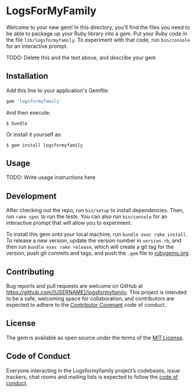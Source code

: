 # LogsForMyFamily

Welcome to your new gem! In this directory, you'll find the files you need to be able to package up your Ruby library into a gem. Put your Ruby code in the file `lib/logsformyfamily`. To experiment with that code, run `bin/console` for an interactive prompt.

TODO: Delete this and the text above, and describe your gem

## Installation

Add this line to your application's Gemfile:

```ruby
gem 'logsformyfamily'
```

And then execute:

    $ bundle

Or install it yourself as:

    $ gem install logsformyfamily

## Usage

TODO: Write usage instructions here

## Development

After checking out the repo, run `bin/setup` to install dependencies. Then, run `rake spec` to run the tests. You can also run `bin/console` for an interactive prompt that will allow you to experiment.

To install this gem onto your local machine, run `bundle exec rake install`. To release a new version, update the version number in `version.rb`, and then run `bundle exec rake release`, which will create a git tag for the version, push git commits and tags, and push the `.gem` file to [rubygems.org](https://rubygems.org).

## Contributing

Bug reports and pull requests are welcome on GitHub at https://github.com/[USERNAME]/logsformyfamily. This project is intended to be a safe, welcoming space for collaboration, and contributors are expected to adhere to the [Contributor Covenant](http://contributor-covenant.org) code of conduct.

## License

The gem is available as open source under the terms of the [MIT License](https://opensource.org/licenses/MIT).

## Code of Conduct

Everyone interacting in the Logsformyfamily project’s codebases, issue trackers, chat rooms and mailing lists is expected to follow the [code of conduct](https://github.com/[USERNAME]/logsformyfamily/blob/master/CODE_OF_CONDUCT.md).

